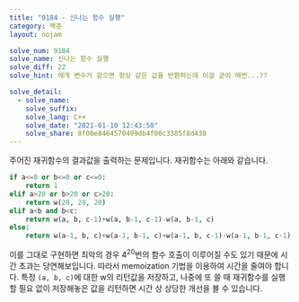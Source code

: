 ```yaml
---
title: "9184 - 신나는 함수 실행"
category: 백준
layout: nojam

solve_num: 9184
solve_name: 신나는 함수 실행
solve_diff: 22
solve_hint: 매개 변수가 같으면 항상 같은 값을 반환하는데 이걸 굳이 매번...??

solve_detail:
  - solve_name:
    solve_suffix:
    solve_lang: C++
    solve_date: "2021-01-10 12:43:50"
    solve_share: 8f00e8464570499db4f00c3385f8d430
---
```


주어진 재귀함수의 결과값을 출력하는 문제입니다. 재귀함수는 아래와 같습니다.

```python
if a<=0 or b<=0 or c<=0:
    return 1
elif a>20 or b>20 or c>20:
    return w(20, 20, 20)
elif a<b and b<c:
    return w(a, b, c-1)+w(a, b-1, c-1)-w(a, b-1, c)
else:
    return w(a-1, b, c)+w(a-1, b-1, c)+w(a-1, b, c-1)-w(a-1, b-1, c-1)
```

이를 그대로 구현하면 최악의 경우 4<sup>20</sup>번의 함수 호출이 이루어질 수도 있기 때문에 시간 초과는 당연해보입니다. 따라서 memoization 기법을 이용하여 시간을 줄여야 합니다. 특정 `(a, b, c)`에 대한 w의 리턴값을 저장하고, 나중에 또 쓸 때 재귀함수를 실행할 필요 없이 저장해놓은 값을 리턴하면 시간 상 상당한 개선을 볼 수 있습니다.
